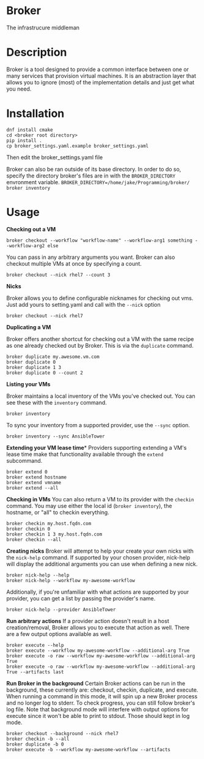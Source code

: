 # Broker
The infrastrucure middleman

# Description
Broker is a tool designed to provide a common interface between one or many services that provision virtual machines. It is an abstraction layer that allows you to ignore (most) of the implementation details and just get what you need.

# Installation
```
dnf install cmake
cd <broker root directory>
pip install .
cp broker_settings.yaml.example broker_settings.yaml
```
Then edit the broker_settings.yaml file

Broker can also be ran outside of its base directory. In order to do so, specify the directory broker's files are in with the
`BROKER_DIRECTORY` envronment variable.
```BROKER_DIRECTORY=/home/jake/Programming/broker/ broker inventory```

# Usage
**Checking out a VM**
```
broker checkout --workflow "workflow-name" --workflow-arg1 something --workflow-arg2 else
```
You can pass in any arbitrary arguments you want. Broker can also checkout multiple VMs at once by specifying a count.
```
broker checkout --nick rhel7 --count 3
```

**Nicks**

Broker allows you to define configurable nicknames for checking out vms. Just add yours to setting.yaml and call with the ```--nick``` option
```
broker checkout --nick rhel7
```

**Duplicating a VM**

Broker offers another shortcut for checking out a VM with the same recipe as one already checked out by Broker. This is via the ```duplicate``` command.
```
broker duplicate my.awesome.vm.com
broker duplicate 0
broker duplicate 1 3
broker duplicate 0 --count 2
```

**Listing your VMs**

Broker maintains a local inventory of the VMs you've checked out. You can see these with the ```inventory``` command.
```
broker inventory
```
To sync your inventory from a supported provider, use the `--sync` option.
```
broker inventory --sync AnsibleTower
```

**Extending your VM lease time***
Providers supporting extending a VM's lease time make that functionality available through the `extend` subcommand.
```
broker extend 0
broker extend hostname
broker extend vmname
broker extend --all
```

**Checking in VMs**
You can also return a VM to its provider with the ```checkin``` command.
You may use either the local id (```broker inventory```), the hostname, or "all" to checkin everything.
```
broker checkin my.host.fqdn.com
broker checkin 0
broker checkin 1 3 my.host.fqdn.com
broker checkin --all
```

**Creating nicks**
Broker will attempt to help your create your own nicks with the ```nick-help``` command.
If supported by your chosen provider, nick-help will display the additional arguments you can use when defining a new nick.
```
broker nick-help --help
broker nick-help --workflow my-awesome-workflow
```
Additionally, if you're unfamiliar with what actions are supported by your provider, you can get a list by passing the provider's name.
```
broker nick-help --provider AnsibleTower
```

**Run arbitrary actions**
If a provider action doesn't result in a host creation/removal, Broker allows you to execute that action as well. There are a few output options available as well.
```
broker execute --help
broker execute --workflow my-awesome-workflow --additional-arg True
broker execute -o raw --workflow my-awesome-workflow --additional-arg True
broker execute -o raw --workflow my-awesome-workflow --additional-arg True --artifacts last
```

**Run Broker in the background**
Certain Broker actions can be run in the background, these currently are: checkout, checkin, duplicate, and execute. When running a command in this mode, it will spin up a new Broker process and no longer log to stderr. To check progress, you can still follow broker's log file.
Note that background mode will interfere with output options for execute since it won't be able to print to stdout. Those should kept in log mode.
```
broker checkout --background --nick rhel7
broker checkin -b --all
broker duplicate -b 0
broker execute -b --workflow my-awesome-workflow --artifacts
```
